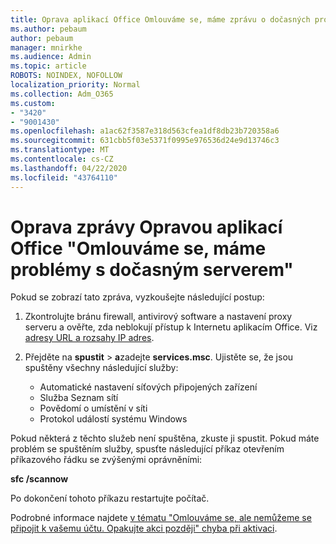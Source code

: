 ```yaml
---
title: Oprava aplikací Office Omlouváme se, máme zprávu o dočasných problémech se serverem
ms.author: pebaum
author: pebaum
manager: mnirkhe
ms.audience: Admin
ms.topic: article
ROBOTS: NOINDEX, NOFOLLOW
localization_priority: Normal
ms.collection: Adm_O365
ms.custom:
- "3420"
- "9001430"
ms.openlocfilehash: a1ac62f3587e318d563cfea1df8db23b720358a6
ms.sourcegitcommit: 631cbb5f03e5371f0995e976536d24e9d13746c3
ms.translationtype: MT
ms.contentlocale: cs-CZ
ms.lasthandoff: 04/22/2020
ms.locfileid: "43764110"
---
```

# <a name="fixing-the-office-apps-sorry-we-are-having-temporary-server-issues-message"></a>Oprava zprávy Opravou aplikací Office "Omlouváme se, máme problémy s dočasným serverem"

Pokud se zobrazí tato zpráva, vyzkoušejte následující postup:

1. Zkontrolujte bránu firewall, antivirový software a nastavení proxy serveru a ověřte, zda neblokují přístup k Internetu aplikacím Office. Viz [adresy URL a rozsahy IP adres](https://docs.microsoft.com/office365/enterprise/urls-and-ip-address-ranges).

2. Přejděte na **spustit** > **a**zadejte **services.msc**. Ujistěte se, že jsou spuštěny všechny následující služby:
    - Automatické nastavení síťových připojených zařízení
    - Služba Seznam sítí
    - Povědomí o umístění v síti
    - Protokol událostí systému Windows

Pokud některá z těchto služeb není spuštěna, zkuste ji spustit. Pokud máte problém se spuštěním služby, spusťte následující příkaz otevřením příkazového řádku se zvýšenými oprávněními:

**sfc /scannow**

Po dokončení tohoto příkazu restartujte počítač.

Podrobné informace najdete [v tématu "Omlouváme se, ale nemůžeme se připojit k vašemu účtu. Opakujte akci později" chyba při aktivaci](https://docs.microsoft.com/office/troubleshoot/activation-installation/issue-when-activate-office-from-office-365).